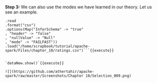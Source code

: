 

**Step 3:** We can also use the modes we have learned in our theory. Let us see an example.

```val dataNew = spark
.read
.format("csv")
.options(Map("InferSchema" -> "true"
, "header" -> "false"
, "nullValue" -> "Null"
, "mode" -> "FAILFAST"))
.load("/home/scrapbook/tutorial/apache-spark/Files/chapter_10/ratings.csv")```{{execute}}


`dataNew.show()`{{execute}}

![](https://github.com/athertahir/apache-spark/raw/master/Screenshots/Chapter 10/Selection_009.png)


 
